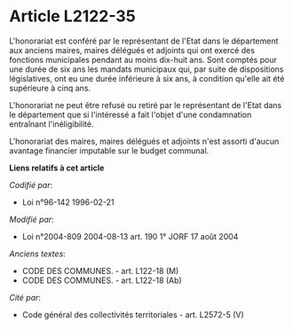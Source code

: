 # Article L2122-35

L'honorariat est conféré par le représentant de l'Etat dans le département aux anciens maires, maires délégués et adjoints
qui ont exercé des fonctions municipales pendant au moins dix-huit ans. Sont comptés pour une durée de six ans les mandats
municipaux qui, par suite de dispositions législatives, ont eu une durée inférieure à six ans, à condition qu'elle ait été
supérieure à cinq ans.

L'honorariat ne peut être refusé ou retiré par le représentant de l'Etat dans le département que si l'intéressé a fait
l'objet d'une condamnation entraînant l'inéligibilité.

L'honorariat des maires, maires délégués et adjoints n'est assorti d'aucun avantage financier imputable sur le budget
communal.

**Liens relatifs à cet article**

_Codifié par_:

  - Loi n°96-142 1996-02-21

_Modifié par_:

  - Loi n°2004-809 2004-08-13 art. 190 1° JORF 17 août 2004

_Anciens textes_:

  - CODE DES COMMUNES. - art. L122-18 (M)
  - CODE DES COMMUNES. - art. L122-18 (Ab)

_Cité par_:

  - Code général des collectivités territoriales - art. L2572-5 (V)
